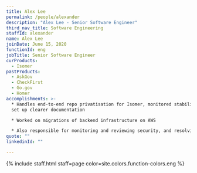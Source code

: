 ```yaml
---
title: Alex Lee
permalink: /people/alexander
description: "Alex Lee - Senior Software Engineer"
third_nav_title: Software Engineering
staffId: alexander
name: Alex Lee
joinDate: June 15, 2020
functionId: eng
jobTitle: Senior Software Engineer
curProducts:
  - Isomer
pastProducts:
  - AskGov
  - CheckFirst
  - Go.gov
  - Homer
accomplishments: >-
  * Handles end-to-end repo privatisation for Isomer, monitored stability, and
  set up clearer documentation

  * Worked on migrations of backend infrastructure on AWS

  * Also responsible for monitoring and reviewing security, and resolving vulnerabilities
quote: ""
linkedinId: ""

---
```


{% include staff.html staff=page color=site.colors.function-colors.eng %}
